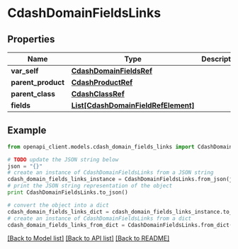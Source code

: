 # CdashDomainFieldsLinks


## Properties
Name | Type | Description | Notes
------------ | ------------- | ------------- | -------------
**var_self** | [**CdashDomainFieldsRef**](CdashDomainFieldsRef.md) |  | [optional] 
**parent_product** | [**CdashProductRef**](CdashProductRef.md) |  | [optional] 
**parent_class** | [**CdashClassRef**](CdashClassRef.md) |  | [optional] 
**fields** | [**List[CdashDomainFieldRefElement]**](CdashDomainFieldRefElement.md) |  | [optional] 

## Example

```python
from openapi_client.models.cdash_domain_fields_links import CdashDomainFieldsLinks

# TODO update the JSON string below
json = "{}"
# create an instance of CdashDomainFieldsLinks from a JSON string
cdash_domain_fields_links_instance = CdashDomainFieldsLinks.from_json(json)
# print the JSON string representation of the object
print CdashDomainFieldsLinks.to_json()

# convert the object into a dict
cdash_domain_fields_links_dict = cdash_domain_fields_links_instance.to_dict()
# create an instance of CdashDomainFieldsLinks from a dict
cdash_domain_fields_links_from_dict = CdashDomainFieldsLinks.from_dict(cdash_domain_fields_links_dict)
```
[[Back to Model list]](../README.md#documentation-for-models) [[Back to API list]](../README.md#documentation-for-api-endpoints) [[Back to README]](../README.md)


